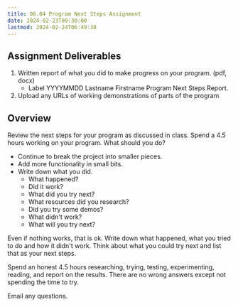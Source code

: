 ```yaml
---
title: 06.04 Program Next Steps Assignment
date: 2024-02-23T09:30:00
lastmod: 2024-02-24T06:49:38
---
```


## Assignment Deliverables

1. Written report of what you did to make progress on your program. (pdf, docx)
   - Label YYYYMMDD Lastname Firstname Program Next Steps Report.
2. Upload any URLs of working demonstrations of parts of the program

## Overview

Review the next steps for your program as discussed in class. Spend a 4.5 hours working on your program. What should you do?

- Continue to break the project into smaller pieces.
- Add more functionality in small bits.
- Write down what you did.
  - What happened?
  - Did it work?
  - What did you try next?
  - What resources did you research?
  - Did you try some demos?
  - What didn't work?
  - What will you try next?

Even if nothing works, that is ok. Write down what happened, what you tried to do and how it didn't work. Think about what you could try next and list that as your next steps.

Spend an honest 4.5 hours researching, trying, testing, experimenting, reading, and report on the results. There are no wrong answers except not spending the time to try.

Email any questions.
